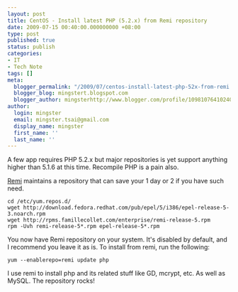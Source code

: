 ```yaml
---
layout: post
title: CentOS - Install latest PHP (5.2.x) from Remi repository
date: 2009-07-15 00:40:00.000000000 +08:00
type: post
published: true
status: publish
categories:
- IT
- Tech Note
tags: []
meta:
  blogger_permalink: "/2009/07/centos-install-latest-php-52x-from-remi.html"
  blogger_blog: mingstert.blogspot.com
  blogger_author: mingsterhttp://www.blogger.com/profile/10981076410240209932noreply@blogger.com
author:
  login: mingster
  email: mingster.tsai@gmail.com
  display_name: mingster
  first_name: ''
  last_name: ''
---
```

<p>A few app requires PHP 5.2.x but major repositories is yet support anything higher than 5.1.6 at this time. Recompile PHP is a pain also.</p>
<p><a href="http://blog.famillecollet.com/post/2005/10/02/8-telechargement-installation-et-yum">Remi</a> maintains a repository that can save your 1 day or 2 if you have such need.</p>
<p><code>cd /etc/yum.repos.d/<br />wget http://download.fedora.redhat.com/pub/epel/5/i386/epel-release-5-3.noarch.rpm<br />wget http://rpms.famillecollet.com/enterprise/remi-release-5.rpm<br />rpm -Uvh remi-release-5*.rpm epel-release-5*.rpm</code></p>
<p>You now have Remi repository on your system. It's disabled by default, and I recommend you leave it as is. To install from remi, run the following:</p>
<p><code>yum --enablerepo=remi update php</code></p>
<p>I use remi to install php and its related stuff like GD, mcrypt, etc. As well as MySQL. The repository rocks!</p>
